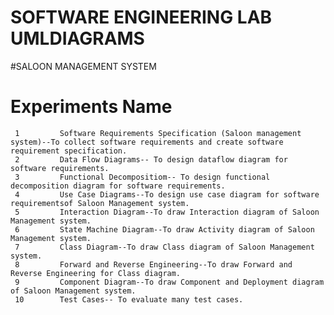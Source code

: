 # SOFTWARE ENGINEERING LAB UMLDIAGRAMS

#SALOON MANAGEMENT SYSTEM
# Experiments   Name
     1         Software Requirements Specification (Saloon management system)--To collect software requirements and create software requirement specification.
     2         Data Flow Diagrams-- To design dataflow diagram for software requirements.
     3         Functional Decompositiom-- To design functional decomposition diagram for software requirements.
     4         Use Case Diagrams--To design use case diagram for software requirementsof Saloon Management system.
     5         Interaction Diagram--To draw Interaction diagram of Saloon Management system.
     6         State Machine Diagram--To draw Activity diagram of Saloon Management system.
     7         Class Diagram--To draw Class diagram of Saloon Management system.
     8         Forward and Reverse Engineering--To draw Forward and Reverse Engineering for Class diagram.
     9         Component Diagram--To draw Component and Deployment diagram of Saloon Management system.
     10        Test Cases-- To evaluate many test cases.
